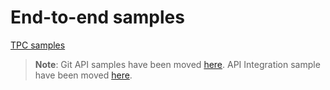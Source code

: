 # End-to-end samples

[TPC samples](./tpc-samples/)

> **Note**: 
> Git API samples have been moved [here](https://github.com/microsoft/fabric-samples/tree/main/features-samples/git-integration). 
> API Integration sample have been moved [here](https://github.com/microsoft/fabric-samples/tree/main/features-samples/fabric-apis).